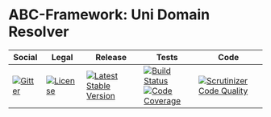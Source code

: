 # ABC-Framework: Uni Domain Resolver

<table>
<thead>
<tr>
<th>Social</th>
<th>Legal</th>
<th>Release</th>
<th>Tests</th>
<th>Code</th>
</tr>
</thead>
<tbody>
<tr>
<td>
<a href="https://gitter.im/SetBased/php-abc?utm_source=badge&utm_medium=badge&utm_campaign=pr-badge"><img src="https://badges.gitter.im/SetBased/php-abc.svg" alt="Gitter"/></a>
</td>
<td>
<a href="https://packagist.org/packages/setbased/abc-domain-resolver-uni"><img src="https://poser.pugx.org/setbased/abc-domain-resolver-uni/license" alt="License"/></a>
</td>
<td>
<a href="https://packagist.org/packages/setbased/abc-domain-resolver-uni"><img src="https://poser.pugx.org/setbased/abc-domain-resolver-uni/v/stable" alt="Latest Stable Version"/></a>
</td>
<td>
<a href="https://travis-ci.org/SetBased/php-abc-domain-resolver-uni"><img src="https://travis-ci.org/SetBased/php-abc-domain-resolver-uni.svg?branch=master" alt="Build Status"/></a><br/>
<a href="https://scrutinizer-ci.com/g/SetBased/php-abc-domain-resolver-uni/?branch=master"><img src="https://scrutinizer-ci.com/g/SetBased/php-abc-domain-resolver-uni/badges/coverage.png?b=master" alt="Code Coverage"/></a>
</td>
<td>
<a href="https://scrutinizer-ci.com/g/SetBased/php-abc-domain-resolver-uni/?branch=master"><img src="https://scrutinizer-ci.com/g/SetBased/php-abc-domain-resolver-uni/badges/quality-score.png?b=master" alt="Scrutinizer Code Quality"/></a>
</td>
</tr>
</tbody>
</table>
